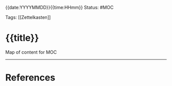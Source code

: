 {{date:YYYYMMDD}}{{time:HHmm}}
Status: #MOC

Tags: [[Zettelkasten]]

# {{title}}

Map of content for MOC









---
# References
